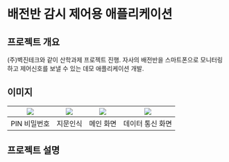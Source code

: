 # 배전반 감시 제어용 애플리케이션
## 프로젝트 개요
(주)벽진테크와 같이 산학과제 프로젝트 진행.
자사의 배전반을 스마트폰으로 모니터링하고 제어신호를 보낼 수 있는 데모 애플리케이션 개발.

## 이미지
| <img src="https://user-images.githubusercontent.com/44526808/103400629-20edf300-4b89-11eb-9c46-8e4c67505451.png"></img> | <img src="https://user-images.githubusercontent.com/44526808/103400641-2ea37880-4b89-11eb-8766-4ceff1ddf221.png"></img> | <img src="https://user-images.githubusercontent.com/44526808/103400650-3a8f3a80-4b89-11eb-922b-faed2b0ed605.png"></img> | <img src="https://user-images.githubusercontent.com/44526808/103400666-467afc80-4b89-11eb-9fc0-2f416dbac582.png"></img> |
|:---:|:---:|:---:|:---:|
| PIN 비밀번호 | 지문인식 | 메인 화면 | 데이터 통신 화면 | 

## 프로젝트 설명
